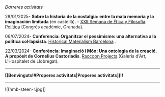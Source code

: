 
*Darreres activitats*

28/01/2025- **Sobre la historia de la nostalgia: entre la mala memoria y la imaginación limitada** (en castellà). - [XXII Semana de Ética y Filosofía Política](https://redfilosofia.es/wp-content/uploads/2025/01/Programa-XXII-Semana-de-Etica-y-Filosofia-Politica.pdf) (Congrés acadèmic, Granada).

06/07/2024- **Conferència: Organitzar el pessimisme: una alternativa a la política col·lapsista**. [Historical Materialism Barcelona](https://historicalmaterialismbcn.net/program-2024/) .

22/03/2024- **Conferència: Imaginació i Món: Una ontologia de la creació. A propòsit de Cornelius Castoriadis**. [Raccoon Projects](https://www.instagram.com/p/C4u_SLuKLRX/) (Galeria d'Art, L'Hospitalet de Llobregat).

- - -

**[[Benvinguts!#Properes activitats|Properes activitats]]!!**

- - -

![[hmb-steen-r.jpg]]
